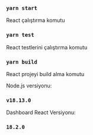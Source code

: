 ### `yarn start`
React çalıştırma komutu

### `yarn test`
React testlerini çalıştırma komutu

### `yarn build`
React projeyi build alma komutu


Node.js versiyonu: 
### `v18.13.0`
Dashboard React Versiyonu: 
### `18.2.0`